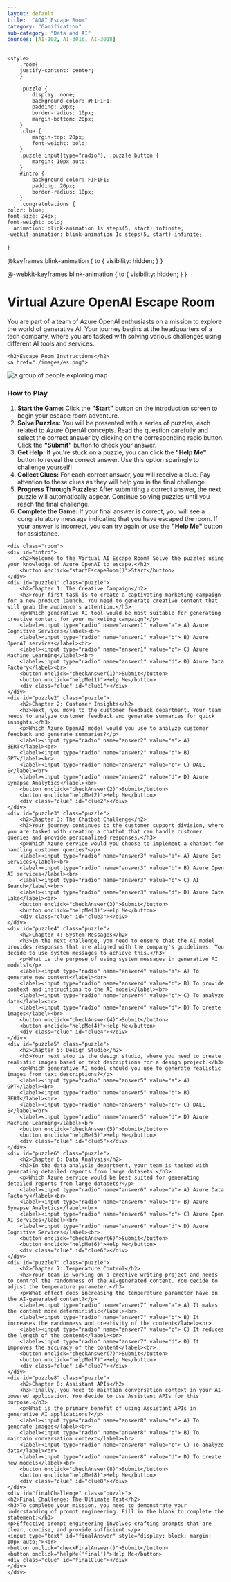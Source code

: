 ```yaml
---
layout: default
title:  "AOAI Escape Room"
category: "Gamification"
sub-category: "Data and AI"
courses: [AI-102, AI-3016, AI-3018]
---
```


<html lang="en">
<head>

    <style>
        .room{
        justify-content: center;
        }

        .puzzle { 
            display: none; 
            background-color: #F1F1F1; 
            padding: 20px; 
            border-radius: 10px; 
            margin-bottom: 20px; 
        }
        .clue { 
            margin-top: 20px; 
            font-weight: bold; 
        }
        .puzzle input[type="radio"], .puzzle button { 
            margin: 10px auto; 
        }
        #intro {
            background-color: F1F1F1; 
            padding: 20px; 
            border-radius: 10px; 
        }
        .congratulations {
    color: blue;
    font-size: 24px;
    font-weight: bold;
      animation: blink-animation 1s steps(5, start) infinite;
    -webkit-animation: blink-animation 1s steps(5, start) infinite;
}

@keyframes blink-animation {
    to {
        visibility: hidden;
    }
}

@-webkit-keyframes blink-animation {
    to {
        visibility: hidden;
    }
}
    </style>
</head>
<body>
<div>
    <h1>Virtual Azure OpenAI Escape Room </h1>
    You are part of a team of Azure OpenAI enthusiasts on a mission to explore the world of generative AI. Your journey begins at the headquarters of a tech company, where you are tasked with solving various challenges using different AI tools and services.
    
    <h2>Escape Room Instructions</h2>
    <a href="./images/es.png">
  <img src="./images/es.png" alt="a group of people exploring map" class="img-fluid">
</a>
    <div class="instructions">
        <h3>How to Play</h3>
        <ol>
            <li><strong>Start the Game:</strong> Click the <strong>"Start"</strong> button on the introduction screen to begin your escape room adventure.</li>
            <li><strong>Solve Puzzles:</strong> You will be presented with a series of puzzles, each related to Azure OpenAI concepts. Read the question carefully and select the correct answer by clicking on the corresponding radio button. Click the <strong>"Submit"</strong> button to check your answer.</li>
            <li><strong>Get Help:</strong> If you're stuck on a puzzle, you can click the <strong>"Help Me"</strong> button to reveal the correct answer. Use this option sparingly to challenge yourself!</li>
            <li><strong>Collect Clues:</strong> For each correct answer, you will receive a clue. Pay attention to these clues as they will help you in the final challenge.</li>
            <li><strong>Progress Through Puzzles:</strong> After submitting a correct answer, the next puzzle will automatically appear. Continue solving puzzles until you reach the final challenge.</li>        
            <li><strong>Complete the Game:</strong> If your final answer is correct, you will see a congratulatory message indicating that you have escaped the room. If your answer is incorrect, you can try again or use the <strong>"Help Me"</strong> button for assistance.</li>
        </ol>
</div>

    
    <div class="room">
    <div id="intro">
        <h2>Welcome to the Virtual AI Escape Room! Solve the puzzles using your knowledge of Azure OpenAI to escape.</h2>
        <button onclick="startEscapeRoom()">Start</button>
    </div>
    <div id="puzzle1" class="puzzle">
        <h2>Chapter 1: The Creative Campaign</h2>
        <h3>Your first task is to create a captivating marketing campaign for a new product launch. You need to generate creative content that will grab the audience's attention.</h3>
        <p>Which generative AI tool would be most suitable for generating creative content for your marketing campaign?</p>
        <label><input type="radio" name="answer1" value="a"> A) Azure Cognitive Services</label><br>
        <label><input type="radio" name="answer1" value="b"> B) Azure OpenAI services</label><br>
        <label><input type="radio" name="answer1" value="c"> C) Azure Machine Learning</label><br>
        <label><input type="radio" name="answer1" value="d"> D) Azure Data Factory</label><br>
        <button onclick="checkAnswer(1)">Submit</button>
        <button onclick="helpMe(1)">Help Me</button>
        <div class="clue" id="clue1"></div>
    </div>
    <div id="puzzle2" class="puzzle">
        <h2>Chapter 2: Customer Insights</h2>
        <h3>Next, you move to the customer feedback department. Your team needs to analyze customer feedback and generate summaries for quick insights.</h3>
        <p>Which Azure OpenAI model would you use to analyze customer feedback and generate summaries?</p>
        <label><input type="radio" name="answer2" value="a"> A) BERT</label><br>
        <label><input type="radio" name="answer2" value="b"> B) GPT</label><br>
        <label><input type="radio" name="answer2" value="c"> C) DALL-E</label><br>
        <label><input type="radio" name="answer2" value="d"> D) Azure Synapse Analytics</label><br>
        <button onclick="checkAnswer(2)">Submit</button>
        <button onclick="helpMe(2)">Help Me</button>
        <div class="clue" id="clue2"></div>
    </div>
    <div id="puzzle3" class="puzzle">
        <h2>Chapter 3: The Chatbot Challenge</h2>
        <h3>Your journey continues to the customer support division, where you are tasked with creating a chatbot that can handle customer queries and provide personalized responses.</h3>
        <p>Which Azure service would you choose to implement a chatbot for handling customer queries?</p>
        <label><input type="radio" name="answer3" value="a"> A) Azure Bot Services</label><br>
        <label><input type="radio" name="answer3" value="b"> B) Azure Open AI services</label><br>
        <label><input type="radio" name="answer3" value="c"> C) AI Search</label><br>
        <label><input type="radio" name="answer3" value="d"> D) Azure Data Lake</label><br>
        <button onclick="checkAnswer(3)">Submit</button>
        <button onclick="helpMe(3)">Help Me</button>
        <div class="clue" id="clue3"></div>
    </div>
    <div id="puzzle4" class="puzzle">
        <h2>Chapter 4: System Messages</h2>
        <h3>In the next challenge, you need to ensure that the AI model provides responses that are aligned with the company's guidelines. You decide to use system messages to achieve this.</h3>
        <p>What is the purpose of using system messages in generative AI models?</p>
        <label><input type="radio" name="answer4" value="a"> A) To generate new content</label><br>
        <label><input type="radio" name="answer4" value="b"> B) To provide context and instructions to the AI model</label><br>
        <label><input type="radio" name="answer4" value="c"> C) To analyze data</label><br>
        <label><input type="radio" name="answer4" value="d"> D) To create images</label><br>
        <button onclick="checkAnswer(4)">Submit</button>
        <button onclick="helpMe(4)">Help Me</button>
        <div class="clue" id="clue4"></div>
    </div>
    <div id="puzzle5" class="puzzle">
        <h2>Chapter 5: Design Studio</h2>
        <h3>Your next stop is the design studio, where you need to create realistic images based on text descriptions for a design project.</h3>
        <p>Which generative AI model should you use to generate realistic images from text descriptions?</p>
        <label><input type="radio" name="answer5" value="a"> A) GPT</label><br>
        <label><input type="radio" name="answer5" value="b"> B) BERT</label><br>
        <label><input type="radio" name="answer5" value="c"> C) DALL-E</label><br>
        <label><input type="radio" name="answer5" value="d"> D) Azure Machine Learning</label><br>
        <button onclick="checkAnswer(5)">Submit</button>
        <button onclick="helpMe(5)">Help Me</button>
        <div class="clue" id="clue5"></div>
    </div>
    <div id="puzzle6" class="puzzle">
        <h2>Chapter 6: Data Analysis</h2>
        <h3>In the data analysis department, your team is tasked with generating detailed reports from large datasets.</h3>
        <p>Which Azure service would be best suited for generating detailed reports from large datasets?</p>
        <label><input type="radio" name="answer6" value="a"> A) Azure Data Factory</label><br>
        <label><input type="radio" name="answer6" value="b"> B) Azure Synapse Analytics</label><br>
        <label><input type="radio" name="answer6" value="c"> C) Azure Open AI services</label><br>
        <label><input type="radio" name="answer6" value="d"> D) Azure Cognitive Services</label><br>
        <button onclick="checkAnswer(6)">Submit</button>
        <button onclick="helpMe(6)">Help Me</button>
        <div class="clue" id="clue6"></div>
    </div>
    <div id="puzzle7" class="puzzle">
        <h2>Chapter 7: Temperature Control</h2>
        <h3>Your team is working on a creative writing project and needs to control the randomness of the AI-generated content. You decide to adjust the temperature parameter.</h3>
        <p>What effect does increasing the temperature parameter have on the AI-generated content?</p>
        <label><input type="radio" name="answer7" value="a"> A) It makes the content more deterministic</label><br>
        <label><input type="radio" name="answer7" value="b"> B) It increases the randomness and creativity of the content</label><br>
        <label><input type="radio" name="answer7" value="c"> C) It reduces the length of the content</label><br>
        <label><input type="radio" name="answer7" value="d"> D) It improves the accuracy of the content</label><br>
        <button onclick="checkAnswer(7)">Submit</button>
        <button onclick="helpMe(7)">Help Me</button>
        <div class="clue" id="clue7"></div>
    </div>
    <div id="puzzle8" class="puzzle">
        <h2>Chapter 8: Assistant APIs</h2>
        <h3>Finally, you need to maintain conversation context in your AI-powered application. You decide to use Assistant APIs for this purpose.</h3>
        <p>What is the primary benefit of using Assistant APIs in generative AI applications?</p>
        <label><input type="radio" name="answer8" value="a"> A) To generate images</label><br>
        <label><input type="radio" name="answer8" value="b"> B) To maintain conversation context</label><br>
        <label><input type="radio" name="answer8" value="c"> C) To analyze data</label><br>
        <label><input type="radio" name="answer8" value="d"> D) To create new models</label><br>
        <button onclick="checkAnswer(8)">Submit</button>
        <button onclick="helpMe(8)">Help Me</button>
        <div class="clue" id="clue8"></div>
    </div>
    <div id="finalChallenge" class="puzzle">
    <h2>Final Challenge: The Ultimate Test</h2>
    <h3>To complete your mission, you need to demonstrate your understanding of prompt engineering. Fill in the blank to complete the statement:</h3>
    <p>Effective prompt engineering involves crafting prompts that are clear, concise, and provide sufficient </p>
    <input type="text" id="finalAnswer" style="display: block; margin: 10px auto;"><br>
    <button onclick="checkFinalAnswer()">Submit</button>
    <button onclick="helpMe('final')">Help Me</button>
    <div class="clue" id="finalClue"></div>
    </div>
    </div>
<script>
    let currentPuzzle = 1;
    const clues = ["Azure OpenAI services", "GPT", "Azure Bot Services", "To provide context and instructions to the AI model", "DALL-E", "Azure Synapse Analytics", "It increases the randomness and creativity of the content", "To maintain conversation context"];
    const correctAnswers = ["b", "b", "a", "b", "c", "b", "b", "b"];

    function startEscapeRoom() {
        document.getElementById('intro').style.display = 'none';
        showPuzzle(currentPuzzle);
    }

    function showPuzzle(puzzleNumber) {
        document.getElementById(`puzzle${puzzleNumber}`).style.display = 'block';
    }

    function checkAnswer(puzzleNumber) {
        const selectedOption = document.querySelector(`input[name="answer${puzzleNumber}"]:checked`);
        const clueElement = document.getElementById(`clue${puzzleNumber}`);

        if (selectedOption && selectedOption.value === correctAnswers[puzzleNumber - 1]) {
            clueElement.textContent = `Correct!`;
            clueElement.style.color = 'green';
            
            currentPuzzle++;
            if (currentPuzzle <= clues.length) {
                setTimeout(() => {
                    document.getElementById(`puzzle${puzzleNumber}`).style.display = 'none';
                    showPuzzle(currentPuzzle);
                }, 1000);
            } else {
                setTimeout(() => {
                    document.getElementById(`puzzle${puzzleNumber}`).style.display = 'none';
                    document.getElementById('finalChallenge').style.display = 'block';
                }, 1000);
            }
        } else {
            clueElement.textContent = 'Incorrect, try again!';
            clueElement.style.color = 'red';
        }
    }

    function helpMe(puzzleNumber) {
        if (puzzleNumber === 'final') {
            document.getElementById('finalAnswer').value = 'context';
        } else {
            document.querySelector(`input[name="answer${puzzleNumber}"][value="${correctAnswers[puzzleNumber - 1]}"]`).checked = true;
        }
    }

    function checkFinalAnswer() {
        const finalAnswer = document.getElementById('finalAnswer').value.toLowerCase();
        const finalClueElement = document.getElementById('finalClue');

        if (finalAnswer === 'context') {
            finalClueElement.textContent = 'CONGRATULATIONS! YOU HAVE ESCAPED THE ROOM !';
            finalClueElement.classList.add('congratulations');
        } else {
            finalClueElement.textContent = 'Incorrect, try again!';
            finalClueElement.style.color = 'red';
            finalClueElement.classList.remove('congratulations');
        }
    }
</script>

